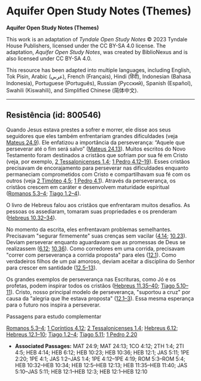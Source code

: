 # Aquifer Open Study Notes (Themes)

**Aquifer Open Study Notes (Themes)**

This work is an adaptation of *Tyndale Open Study Notes* © 2023 Tyndale House Publishers, licensed under the CC BY\-SA 4\.0 license. The adaptation, *Aquifer Open Study Notes*, was created by BiblioNexus and is also licensed under CC BY\-SA 4\.0\.

This resource has been adapted into multiple languages, including English, Tok Pisin, Arabic (عربي), French (Français), Hindi (हिंदी), Indonesian (Bahasa Indonesia), Portuguese (Português), Russian (Русский), Spanish (Español), Swahili (Kiswahili), and Simplified Chinese (简体中文).



--------------------------------

## Resistência (id: 800546)

Quando Jesus estava prestes a sofrer e morrer, ele disse aos seus seguidores que eles também enfrentariam grandes dificuldades (veja [Mateus 24\.9](https://ref.ly/Matt24:9)). Ele enfatizou a importância da perseverança: “Aquele que perseverar até o fim será salvo” ([Mateus 24\.13](https://ref.ly/Matt24:13)). Muitos escritos do Novo Testamento foram destinados a cristãos que sofriam por sua fé em Cristo (veja, por exemplo, [2 Tessalonicenses 1\.4](https://ref.ly/2Thess1:4); [1 Pedro 4\.12–19](https://ref.ly/1Pet4:12-1Pet4:19)). Esses cristãos precisavam de encorajamento para perseverar nas dificuldades enquanto permaneciam comprometidos com Cristo e compartilhavam sua fé com os outros (veja [2 Timóteo 4\.5](https://ref.ly/2Tim4:5); [1 Pedro 4\.1](https://ref.ly/1Pet4:1)). Através da perseverança, os cristãos crescem em caráter e desenvolvem maturidade espiritual ([Romanos 5\.3–4](https://ref.ly/Rom5:3-Rom5:4); [Tiago 1\.2–4](https://ref.ly/Jas1:2-Jas1:4)).

O livro de Hebreus falou aos cristãos que enfrentaram muitos desafios. As pessoas os assediaram, tomaram suas propriedades e os prenderam ([Hebreus 10\.32–34](https://ref.ly/Heb10:32-Heb10:34)).

No momento da escrita, eles enfrentavam problemas semelhantes. Precisavam "segurar firmemente" suas crenças sem vacilar ([4\.14](https://ref.ly/Heb4:14); [10\.23](https://ref.ly/Heb10:23)). Deviam perseverar enquanto aguardavam que as promessas de Deus se realizassem ([6\.12](https://ref.ly/Heb6:12); [10\.36](https://ref.ly/Heb10:36)). Como corredores em uma corrida, precisavam "correr com perseverança a corrida proposta" para eles ([12\.1](https://ref.ly/Heb12:1)). Como verdadeiros filhos de um pai amoroso, deviam aceitar a disciplina do Senhor para crescer em santidade ([12\.5–13](https://ref.ly/Heb12:5-Heb12:13)).

Os grandes exemplos de perseverança nas Escrituras, como Jó e os profetas, podem inspirar todos os cristãos ([Hebreus 11\.35–40](https://ref.ly/Heb11:35-Heb11:40); [Tiago 5\.10–11](https://ref.ly/Jas5:10-Jas5:11)). Cristo, nosso principal modelo de perseverança, "suportou a cruz" por causa da "alegria que lhe estava proposta" ([12\.1–3](https://ref.ly/Heb12:1-Heb12:3)). Essa mesma esperança para o futuro nos inspira a perseverar.

Passagens para estudo complementar

[Romanos 5\.3–4](https://ref.ly/Rom5:3-Rom5:4); [1 Coríntios 4\.12](https://ref.ly/1Cor4:12); [2 Tessalonicenses 1\.4](https://ref.ly/2Thess1:4); [Hebreus 6\.12](https://ref.ly/Heb6:12); [Hebreus 12\.1–10](https://ref.ly/Heb12:1-Heb12:10); [Tiago 1\.2–4](https://ref.ly/Jas1:2-Jas1:4); [Tiago 5\.11](https://ref.ly/Jas5:11); [1 Pedro 2\.20](https://ref.ly/1Pet2:20)

* **Associated Passages:** MAT 24:9; MAT 24:13; 1CO 4:12; 2TH 1:4; 2TI 4:5; HEB 4:14; HEB 6:12; HEB 10:23; HEB 10:36; HEB 12:1; JAS 5:11; 1PE 2:20; 1PE 4:1; JAS 1:2–JAS 1:4; 1PE 4:12–1PE 4:19; ROM 5:3–ROM 5:4; HEB 10:32–HEB 10:34; HEB 12:5–HEB 12:13; HEB 11:35–HEB 11:40; JAS 5:10–JAS 5:11; HEB 12:1–HEB 12:3; HEB 12:1–HEB 12:10

